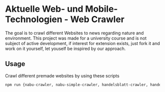 # Aktuelle Web- und Mobile-Technologien - Web Crawler

The goal is to crawl different Websites to news regarding nature and environment.
This project was made for a university course and is not subject of active development, if interest for extension exists, just fork it and work on it yourself, let youself be inspired by our approach.

## Usage

Crawl different premade websites by using these scripts

```sh
npm run {nabu-crawler, nabu-simple-crawler, handelsblatt-crawler, handelsblatt-simple-crawler}
```
